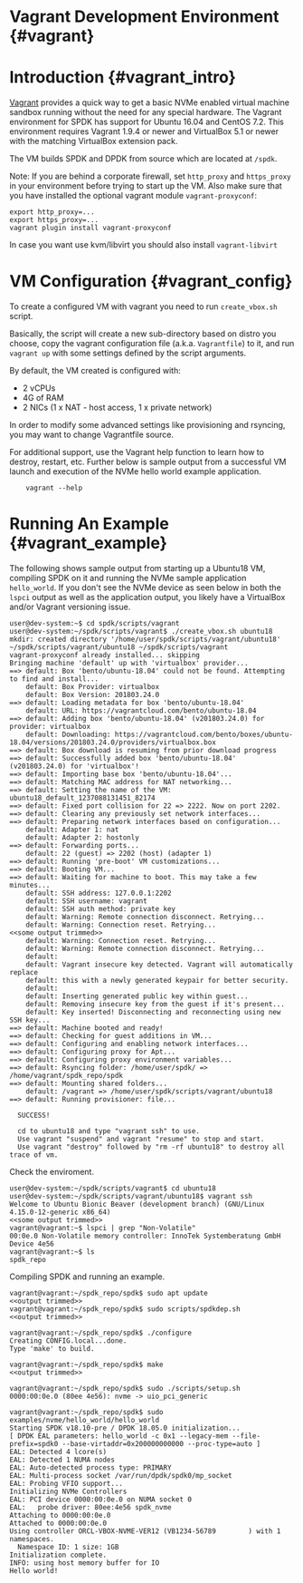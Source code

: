 # Vagrant Development Environment {#vagrant}

# Introduction {#vagrant_intro}

[Vagrant](https://www.vagrantup.com/) provides a quick way to get a basic
NVMe enabled virtual machine sandbox running without the need for any
special hardware.
The Vagrant environment for SPDK has support for Ubuntu 16.04 and
CentOS 7.2. This environment requires Vagrant 1.9.4 or newer and
VirtualBox 5.1 or newer with the matching VirtualBox extension pack.

The VM builds SPDK and DPDK from source which are located at `/spdk`.

Note: If you are behind a corporate firewall, set `http_proxy` and `https_proxy` in
your environment before trying to start up the VM.  Also make sure that you
have installed the optional vagrant module `vagrant-proxyconf`:

~~~{.sh}
export http_proxy=...
export https_proxy=...
vagrant plugin install vagrant-proxyconf
~~~

In case you want use kvm/libvirt you should also install `vagrant-libvirt`

# VM Configuration {#vagrant_config}

To create a configured VM with vagrant you need to run `create_vbox.sh` script.

Basically, the script will create a new sub-directory based on distro you choose,
copy the vagrant configuration file (a.k.a. `Vagrantfile`) to it,
and run `vagrant up` with some settings defined by the script arguments.

By default, the VM created is configured with:
- 2 vCPUs
- 4G of RAM
- 2 NICs (1 x NAT - host access, 1 x private network)

In order to modify some advanced settings like provisioning and rsyncing,
you may want to change Vagrantfile source.

For additional support,
use the Vagrant help function to learn how to destroy, restart, etc.  Further
below is sample output from a successful VM launch and execution of the NVMe hello
world example application.

~~~{.sh}
    vagrant --help
~~~

# Running An Example {#vagrant_example}

The following shows sample output from starting up a Ubuntu18 VM,
compiling SPDK on it and running the NVMe sample application `hello_world`.
If you don't see the NVMe device as seen below in both the `lspci` output as well as the
application output, you likely have a VirtualBox and/or Vagrant
versioning issue.

~~~{.sh}
user@dev-system:~$ cd spdk/scripts/vagrant
user@dev-system:~/spdk/scripts/vagrant$ ./create_vbox.sh ubuntu18
mkdir: created directory '/home/user/spdk/scripts/vagrant/ubuntu18'
~/spdk/scripts/vagrant/ubuntu18 ~/spdk/scripts/vagrant
vagrant-proxyconf already installed... skipping
Bringing machine 'default' up with 'virtualbox' provider...
==> default: Box 'bento/ubuntu-18.04' could not be found. Attempting to find and install...
    default: Box Provider: virtualbox
    default: Box Version: 201803.24.0
==> default: Loading metadata for box 'bento/ubuntu-18.04'
    default: URL: https://vagrantcloud.com/bento/ubuntu-18.04
==> default: Adding box 'bento/ubuntu-18.04' (v201803.24.0) for provider: virtualbox
    default: Downloading: https://vagrantcloud.com/bento/boxes/ubuntu-18.04/versions/201803.24.0/providers/virtualbox.box
==> default: Box download is resuming from prior download progress
==> default: Successfully added box 'bento/ubuntu-18.04' (v201803.24.0) for 'virtualbox'!
==> default: Importing base box 'bento/ubuntu-18.04'...
==> default: Matching MAC address for NAT networking...
==> default: Setting the name of the VM: ubuntu18_default_1237088131451_82174
==> default: Fixed port collision for 22 => 2222. Now on port 2202.
==> default: Clearing any previously set network interfaces...
==> default: Preparing network interfaces based on configuration...
    default: Adapter 1: nat
    default: Adapter 2: hostonly
==> default: Forwarding ports...
    default: 22 (guest) => 2202 (host) (adapter 1)
==> default: Running 'pre-boot' VM customizations...
==> default: Booting VM...
==> default: Waiting for machine to boot. This may take a few minutes...
    default: SSH address: 127.0.0.1:2202
    default: SSH username: vagrant
    default: SSH auth method: private key
    default: Warning: Remote connection disconnect. Retrying...
    default: Warning: Connection reset. Retrying...
<<some output trimmed>>
    default: Warning: Connection reset. Retrying...
    default: Warning: Remote connection disconnect. Retrying...
    default:
    default: Vagrant insecure key detected. Vagrant will automatically replace
    default: this with a newly generated keypair for better security.
    default:
    default: Inserting generated public key within guest...
    default: Removing insecure key from the guest if it's present...
    default: Key inserted! Disconnecting and reconnecting using new SSH key...
==> default: Machine booted and ready!
==> default: Checking for guest additions in VM...
==> default: Configuring and enabling network interfaces...
==> default: Configuring proxy for Apt...
==> default: Configuring proxy environment variables...
==> default: Rsyncing folder: /home/user/spdk/ => /home/vagrant/spdk_repo/spdk
==> default: Mounting shared folders...
    default: /vagrant => /home/user/spdk/scripts/vagrant/ubuntu18
==> default: Running provisioner: file...

  SUCCESS!

  cd to ubuntu18 and type "vagrant ssh" to use.
  Use vagrant "suspend" and vagrant "resume" to stop and start.
  Use vagrant "destroy" followed by "rm -rf ubuntu18" to destroy all trace of vm.
~~~

Check the enviroment.

~~~{.sh}
user@dev-system:~/spdk/scripts/vagrant$ cd ubuntu18
user@dev-system:~/spdk/scripts/vagrant/ubuntu18$ vagrant ssh
Welcome to Ubuntu Bionic Beaver (development branch) (GNU/Linux 4.15.0-12-generic x86_64)
<<some output trimmed>>
vagrant@vagrant:~$ lspci | grep "Non-Volatile"
00:0e.0 Non-Volatile memory controller: InnoTek Systemberatung GmbH Device 4e56
vagrant@vagrant:~$ ls
spdk_repo
~~~

Compiling SPDK and running an example.

~~~{.sh}
vagrant@vagrant:~/spdk_repo/spdk$ sudo apt update
<<output trimmed>>
vagrant@vagrant:~/spdk_repo/spdk$ sudo scripts/spdkdep.sh
<<output trimmed>>

vagrant@vagrant:~/spdk_repo/spdk$ ./configure
Creating CONFIG.local...done.
Type 'make' to build.

vagrant@vagrant:~/spdk_repo/spdk$ make
<<output trimmed>>

vagrant@vagrant:~/spdk_repo/spdk$ sudo ./scripts/setup.sh
0000:00:0e.0 (80ee 4e56): nvme -> uio_pci_generic

vagrant@vagrant:~/spdk_repo/spdk$ sudo examples/nvme/hello_world/hello_world
Starting SPDK v18.10-pre / DPDK 18.05.0 initialization...
[ DPDK EAL parameters: hello_world -c 0x1 --legacy-mem --file-prefix=spdk0 --base-virtaddr=0x200000000000 --proc-type=auto ]
EAL: Detected 4 lcore(s)
EAL: Detected 1 NUMA nodes
EAL: Auto-detected process type: PRIMARY
EAL: Multi-process socket /var/run/dpdk/spdk0/mp_socket
EAL: Probing VFIO support...
Initializing NVMe Controllers
EAL: PCI device 0000:00:0e.0 on NUMA socket 0
EAL:   probe driver: 80ee:4e56 spdk_nvme
Attaching to 0000:00:0e.0
Attached to 0000:00:0e.0
Using controller ORCL-VBOX-NVME-VER12 (VB1234-56789        ) with 1 namespaces.
  Namespace ID: 1 size: 1GB
Initialization complete.
INFO: using host memory buffer for IO
Hello world!
~~~
